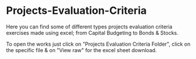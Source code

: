 # Projects-Evaluation-Criteria

Here you can find some of different types projects evaluation criteria exercises made using excel; from Capital Budgeting to Bonds & Stocks.

To open the works just click on "Projects Evaluation Criteria Folder", click on the specific file & on "View raw" for the excel sheet download.
